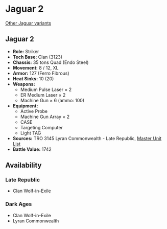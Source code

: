 # Jaguar 2

[Other Jaguar variants](../jaguar.md)

## Jaguar 2
- **Role:** Striker
- **Tech Base:** Clan (3123)
- **Chassis:** 35 tons Quad (Endo Steel)
- **Movement:** 8 / 12, XL
- **Armor:** 127 (Ferro Fibrous)
- **Heat Sinks:** 10 (20)
- **Weapons:**
  - Medium Pulse Laser × 2
  - ER Medium Laser × 2
  - Machine Gun × 6 (ammo: 100)
- **Equipment:**
  - Active Probe
  - Machine Gun Array × 2
  - CASE
  - Targeting Computer
  - Light TAG
- **Sources:** TRO 3145 Lyran Commonwealth - Late Republic, [Master Unit List](http://masterunitlist.info/Unit/Details/6613/jaguar-2)
- **Battle Value:** 1742

## Availability

### Late Republic
- Clan Wolf-in-Exile

### Dark Ages
- Clan Wolf-in-Exile
- Lyran Commonwealth

